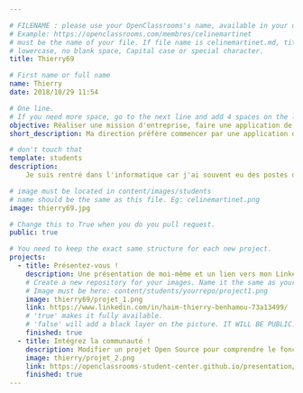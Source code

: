 ```yaml
---

# FILENAME : please use your OpenClassrooms's name, available in your url.
# Example: https://openclassrooms.com/membres/celinemartinet
# must be the name of your file. If file name is celinemartinet.md, title is celinemartinet.
# lowercase, no blank space, Capital case or special character.
title: Thierry69

# First name or full name
name: Thierry 
date: 2018/10/29 11:54

# One line.
# If you need more space, go to the next line and add 4 spaces on the left, as in 'description'.
objective: Réaliser une mission d'entreprise, faire une application de vente sur smartphone.
short_description: Ma direction préfère commencer par une application de vente plutôt qu'un site web dans un souci de mieux fidéliser le client.

# don't touch that
template: students
description:
    Je suis rentré dans l'informatique car j'ai souvent eu des postes de marketing chez des constructeurs informatiques. L'envie du développement web a commencé à germer dans ma tête puis j'ai fait des missions de référencement pour certains clients et j'ai dû être amené à faire des sites web via des CRM. Puis j'ai été curieux à apprendre d'autres langages comme PHP et SQL Server. Maintenant place à Android !

# image must be located in content/images/students
# name should be the same as this file. Eg: celinemartinet.png
image: thierry69.jpg

# Change this to True when you do you pull request.
public: true

# You need to keep the exact same structure for each new project.
projects:
  - title: Présentez-vous !
    description: Une présentation de moi-même et un lien vers mon LinkedIn.
    # Create a new repository for your images. Name it the same as your nickname and profile picture.
    # Image must be here: content/students/yourrepo/project1.png
    image: thierry69/projet_1.png
    link: https://www.linkedin.com/in/haim-thierry-benhamou-73a13499/
    # 'true' makes it fully available.
    # 'false' will add a black layer on the picture. IT WILL BE PUBLIC!
    finished: true
  - title: Intégrez la communauté !
    description: Modifier un projet Open Source pour comprendre le fonctionnement de Git, de Github et des pull requests. 
    image: thierry/projet_2.png
    link: https://openclassrooms-student-center.github.io/presentation/students/thierry69.html
    finished: true
---
```

